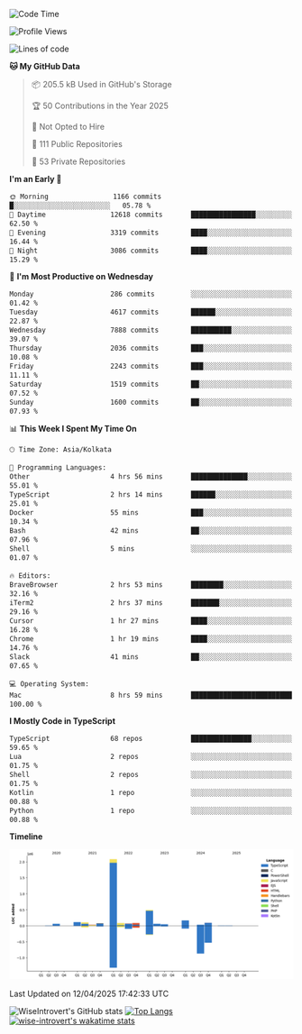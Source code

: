 <!--START_SECTION:waka-->
![Code Time](http://img.shields.io/badge/Code%20Time-2%2C329%20hrs%2026%20mins-blue)

![Profile Views](http://img.shields.io/badge/Profile%20Views-1-blue)

![Lines of code](https://img.shields.io/badge/From%20Hello%20World%20I%27ve%20Written-3.6%20million%20lines%20of%20code-blue)

**🐱 My GitHub Data** 

> 📦 205.5 kB Used in GitHub's Storage 
 > 
> 🏆 50 Contributions in the Year 2025
 > 
> 🚫 Not Opted to Hire
 > 
> 📜 111 Public Repositories 
 > 
> 🔑 53 Private Repositories 
 > 
**I'm an Early 🐤** 

```text
🌞 Morning                1166 commits        █░░░░░░░░░░░░░░░░░░░░░░░░   05.78 % 
🌆 Daytime                12618 commits       ████████████████░░░░░░░░░   62.50 % 
🌃 Evening                3319 commits        ████░░░░░░░░░░░░░░░░░░░░░   16.44 % 
🌙 Night                  3086 commits        ████░░░░░░░░░░░░░░░░░░░░░   15.29 % 
```
📅 **I'm Most Productive on Wednesday** 

```text
Monday                   286 commits         ░░░░░░░░░░░░░░░░░░░░░░░░░   01.42 % 
Tuesday                  4617 commits        ██████░░░░░░░░░░░░░░░░░░░   22.87 % 
Wednesday                7888 commits        ██████████░░░░░░░░░░░░░░░   39.07 % 
Thursday                 2036 commits        ███░░░░░░░░░░░░░░░░░░░░░░   10.08 % 
Friday                   2243 commits        ███░░░░░░░░░░░░░░░░░░░░░░   11.11 % 
Saturday                 1519 commits        ██░░░░░░░░░░░░░░░░░░░░░░░   07.52 % 
Sunday                   1600 commits        ██░░░░░░░░░░░░░░░░░░░░░░░   07.93 % 
```


📊 **This Week I Spent My Time On** 

```text
🕑︎ Time Zone: Asia/Kolkata

💬 Programming Languages: 
Other                    4 hrs 56 mins       ██████████████░░░░░░░░░░░   55.01 % 
TypeScript               2 hrs 14 mins       ██████░░░░░░░░░░░░░░░░░░░   25.01 % 
Docker                   55 mins             ███░░░░░░░░░░░░░░░░░░░░░░   10.34 % 
Bash                     42 mins             ██░░░░░░░░░░░░░░░░░░░░░░░   07.96 % 
Shell                    5 mins              ░░░░░░░░░░░░░░░░░░░░░░░░░   01.07 % 

🔥 Editors: 
BraveBrowser             2 hrs 53 mins       ████████░░░░░░░░░░░░░░░░░   32.16 % 
iTerm2                   2 hrs 37 mins       ███████░░░░░░░░░░░░░░░░░░   29.16 % 
Cursor                   1 hr 27 mins        ████░░░░░░░░░░░░░░░░░░░░░   16.28 % 
Chrome                   1 hr 19 mins        ████░░░░░░░░░░░░░░░░░░░░░   14.76 % 
Slack                    41 mins             ██░░░░░░░░░░░░░░░░░░░░░░░   07.65 % 

💻 Operating System: 
Mac                      8 hrs 59 mins       █████████████████████████   100.00 % 
```

**I Mostly Code in TypeScript** 

```text
TypeScript               68 repos            ███████████████░░░░░░░░░░   59.65 % 
Lua                      2 repos             ░░░░░░░░░░░░░░░░░░░░░░░░░   01.75 % 
Shell                    2 repos             ░░░░░░░░░░░░░░░░░░░░░░░░░   01.75 % 
Kotlin                   1 repo              ░░░░░░░░░░░░░░░░░░░░░░░░░   00.88 % 
Python                   1 repo              ░░░░░░░░░░░░░░░░░░░░░░░░░   00.88 % 
```



**Timeline**

![Lines of Code chart](https://raw.githubusercontent.com/wise-introvert/wise-introvert/master/assets/bar_graph.png)


 Last Updated on 12/04/2025 17:42:33 UTC
<!--END_SECTION:waka-->

![WiseIntrovert's GitHub stats](https://github-readme-stats.vercel.app/api?username=wise-introvert&count_private=true&show_icons=true)
[![Top Langs](https://github-readme-stats.vercel.app/api/top-langs/?username=wise-introvert&langs_count=10)](https://github.com/anuraghazra/github-readme-stats)
[![wise-introvert's wakatime stats](https://github-readme-stats.vercel.app/api/wakatime?username=wiseintrovert)](https://github.com/anuraghazra/github-readme-stats)
